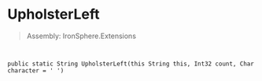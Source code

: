 ﻿

# UpholsterLeft

> Assembly: IronSphere.Extensions



```


public static String UpholsterLeft(this String this, Int32 count, Char character = ' ')
```
